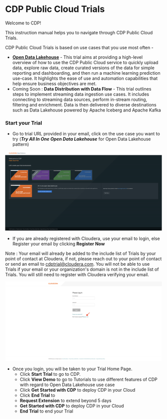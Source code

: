 # CDP Public Cloud Trials

Welcome to CDP!

This instruction manual helps you to navigate through CDP Public Cloud Trials.

CDP Public Cloud Trials is based on use cases that you use most often - 

- [**Open Data Lakehouse**](https://github.com/cdp-trial-patterns/opendatalakehouse) - This trial aims at providing a high-level overview of how to use the CDP Public Cloud service to quickly upload data, explore raw data, create curated versions of the data for simple reporting and dashboarding, and then run a machine learning prediction use-case. It highlights the ease of use and automation capabilities that help ensure business objectives are met.
- Coming Soon : **Data Distribution with Data Flow** - This trial outlines steps to implement streaming data ingestion use cases. It includes connecting to streaming data sources, perform in-stream routing, filtering and enrichment. Data is then delivered to diverse destinations such as Data Lakehouse powered by Apache Iceberg and Apache Kafka

### Start your Trial

- Go to trial URL provided in your email, click on the use case you want to try (_**Try All In One Open Data Lakehouse**_ for Open Data Lakehouse pattern)

![Screenshot20230531at51048PM.png](images/Screenshot20230531at51048PM.png)

- If you are already registered with Cloudera, use your email to login, else Register your email by clicking **Register Now** 

Note : Your email will already be added to the include list of Trials by your point of contact at Cloudera, if not, please reach out to your point of contact or send an email to cdptrial@cloudera.com. You will not be able to use Trials if your email or your organization's domain is not in the include list of Trials. You will still need to register with Cloudera verifying your email.

![Screenshot20230601at125303PM.png](images/Screenshot20230601at125303PM.png)

- Once you login, you will be taken to your Trial Home Page. 
  - Click **Start Trial** to go to CDP.
  - Click **View Demo** to go to Tutorials to use different features of CDP with regard to Open Data Lakehouse use case
  - Click **Get Started with CDP** to deploy CDP in your Cloud
  - Click **End Trial** to
   - **Request Extension** to extend beyond 5 days
   - **Get Started with CDP** to deploy CDP in your Cloud
   - **End Trial** to end your Trial


